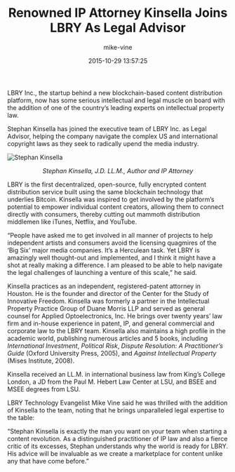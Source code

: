﻿---
author: mike-vine
title: Renowned IP Attorney Kinsella Joins LBRY As Legal Advisor
date: '2015-10-29 13:57:25'
---

LBRY Inc., the startup behind a new blockchain-based content distribution platform, now has some serious intellectual and legal muscle on board with the addition of one of the country’s leading experts on intellectual property law.

Stephan Kinsella has joined the executive team of LBRY Inc. as Legal Advisor, helping the company navigate the complex US and international copyright laws as they seek to radically upend the media industry.

![Stephan Kinsella](http://i.imgur.com/oKoXXO2.jpg?1)

*<p style="text-align: center;">Stephan Kinsella, J.D. LL.M., Author and IP Attorney</p>*

LBRY is the first decentralized, open-source, fully encrypted content distribution service built using the same blockchain technology that underlies Bitcoin. Kinsella was inspired to get involved by the platform’s potential to empower individual content creators, allowing them to connect directly with consumers, thereby cutting out mammoth distribution middlemen like iTunes, Netflix, and YouTube.

“People have asked me to get involved in all manner of projects to help independent artists and consumers avoid the licensing quagmires of the ‘Big Six’ major media companies. It’s a Herculean task. Yet LBRY is amazingly well thought-out and implemented, and I think it might have a shot at really making a difference. I am pleased to be able to help navigate the legal challenges of launching a venture of this scale,” he said.

Kinsella practices as an independent, registered-patent attorney in Houston. He is the founder and director of the Center for the Study of Innovative Freedom. Kinsella was formerly a partner in the Intellectual Property Practice Group of Duane Morris LLP and served as general counsel for Applied Optoelectronics, Inc. He brings over twenty years’ law firm and in-house experience in patent, IP, and general commercial and corporate law to the LBRY team. Kinsella also maintains a high profile in the academic world, publishing numerous articles and 5 books, including *International Investment*, *Political Risk*, *Dispute Resolution: A Practitioner’s Guide* (Oxford University Press, 2005), and *Against Intellectual Property* (Mises Institute, 2008).

Kinsella received an LL.M. in international business law from King’s College London, a JD from the Paul M. Hebert Law Center at LSU, and BSEE and MSEE degrees from LSU.

LBRY Technology Evangelist Mike Vine said he was thrilled with the addition of Kinsella to the team, noting that he brings unparalleled legal expertise to the table:

“Stephan Kinsella is exactly the man you want on your team when starting a content revolution. As a distinguished practitioner of IP law and also a fierce critic of its excesses, Stephan understands why the world is ready for LBRY. His advice will be invaluable as we create a marketplace for content unlike any that have come before.”
